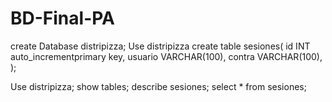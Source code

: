 # BD-Final-PA

create Database distripizza;
Use distripizza
create table sesiones(
id INT auto_incrementprimary
key,
usuario VARCHAR(100),
contra VARCHAR(100),
);

Use distripizza;
show tables;
describe sesiones;
select * from sesiones;
